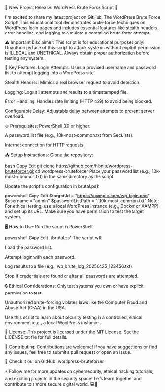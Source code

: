 🚨 New Project Release: WordPress Brute Force Script 🚨

I'm excited to share my latest project on GitHub: The WordPress Brute Force Script! This educational tool demonstrates brute-force techniques on WordPress login pages and includes essential features like stealth headers, error handling, and logging to simulate a controlled brute force attempt.

⚠️ Important Disclaimer:
This script is for educational purposes only! Unauthorized use of this script to attack systems without explicit permission is ILLEGAL and UNETHICAL. Always obtain proper authorization before testing any system.

🔑 Key Features:
Login Attempts: Uses a provided username and password list to attempt logging into a WordPress site.

Stealth Headers: Mimics a real browser request to avoid detection.

Logging: Logs all attempts and results to a timestamped file.

Error Handling: Handles rate limiting (HTTP 429) to avoid being blocked.

Configurable Delay: Adjustable delay between attempts to prevent server overload.

⚙️ Prerequisites:
PowerShell 3.0 or higher.

A password list file (e.g., 10k-most-common.txt from SecLists).

Internet connection for HTTP requests.

📥 Setup Instructions:
Clone the repository:

bash
Copy
Edit
git clone https://github.com/hlonip/wordpress-bruteforcer.git
cd wordpress-bruteforcer
Place your password list (e.g., 10k-most-common.txt) in the same directory as the script.

Update the script's configuration in brutal.ps1:

powershell
Copy
Edit
$targetUrl = "https://example.com/wp-login.php"
$username = "admin"
$passwordListPath = ".\10k-most-common.txt"
Note: For ethical testing, use a local WordPress instance (e.g., Docker or XAMPP) and set up its URL. Make sure you have permission to test the target system.

🖥️ How to Use:
Run the script in PowerShell:

powershell
Copy
Edit
.\brutal.ps1
The script will:

Load the password list.

Attempt login with each password.

Log results to a file (e.g., wp_brute_log_20250425_123456.txt).

Stop if credentials are found or after all passwords are attempted.

🔒 Ethical Considerations:
Only test systems you own or have explicit permission to test.

Unauthorized brute-forcing violates laws like the Computer Fraud and Abuse Act (CFAA) in the USA.

Use this script to learn about security testing in a controlled, ethical environment (e.g., a local WordPress instance).

📄 License:
This project is licensed under the MIT License. See the LICENSE.txt file for full details.

🤝 Contributing:
Contributions are welcome! If you have suggestions or find any issues, feel free to submit a pull request or open an issue.

🔗 Check it out on GitHub: wordpress-bruteforcer

⚡ Follow me for more updates on cybersecurity, ethical hacking tutorials, and exciting projects in the security space! Let’s learn together and contribute to a more secure digital world. 💻🔐
